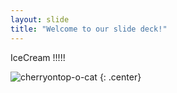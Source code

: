 ```yaml
---
layout: slide
title: "Welcome to our slide deck!"
---
```


IceCream !!!!!

![cherryontop-o-cat](https://octodex.github.com/images/cherryontop-o-cat.png)
{: .center}

